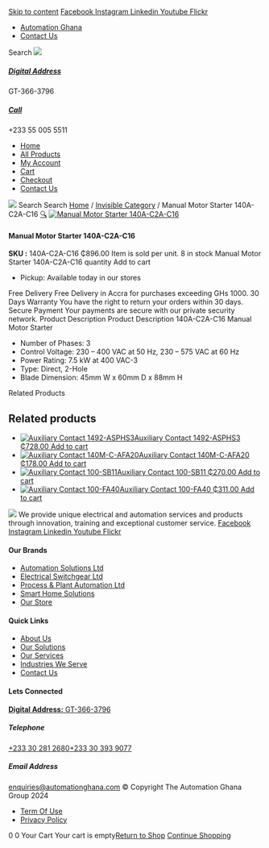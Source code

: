 [Skip to content](https://store.automationghana.com/product/manual-motor-starter-140a-c2a-c16/#content)
[ Facebook ](https://www.facebook.com/automationgh/) [ Instagram ](https://www.instagram.com/automationgh/) [ Linkedin ](https://www.linkedin.com/company/the-automation-ghana-limited/) [ Youtube ](https://www.youtube.com/channel/UCurrRDUSm5oIW39VXjn1u0w) [ Flickr ](https://www.flickr.com/photos/181794037@N07/)
  * [ Automation Ghana ](https://automationghana.com)
  * [ Contact Us ](https://store.automationghana.com/contact/)


Search
[ ![](https://store.automationghana.com/wp-content/uploads/2024/04/Website-TAGG-Logo-BLUE.png) ](https://store.automationghana.com/)
[ ](https://maps.app.goo.gl/m4xeaagWCNbLk4jM6)
#####  [ Digital Address ](https://maps.app.goo.gl/m4xeaagWCNbLk4jM6)
GT-366-3796 
[ ](tel:+233550055511)
#####  [ Call ](tel:+233550055511)
+233 55 005 5511 
  * [Home](https://store.automationghana.com/)
  * [All Products](https://store.automationghana.com/shop/)
  * [My Account](https://store.automationghana.com/my-account/)
  * [Cart](https://store.automationghana.com/cart/)
  * [Checkout](https://store.automationghana.com/checkout/)
  * [Contact Us](https://store.automationghana.com/contact/)


[![](https://store.automationghana.com/wp-content/uploads/2024/04/AutomationGhana_logo_white.png)](https://store.automationghana.com)
Search
Search
[Home](https://store.automationghana.com) / [Invisible Category](https://store.automationghana.com/product-category/invisible-category/) / Manual Motor Starter 140A-C2A-C16
[🔍](https://store.automationghana.com/product/manual-motor-starter-140a-c2a-c16/)
[![Manual Motor Starter 140A-C2A-C16](https://store.automationghana.com/wp-content/uploads/2020/12/Manual-Motor-Starter-140A-600x600.jpg)](https://store.automationghana.com/wp-content/uploads/2020/12/Manual-Motor-Starter-140A.jpg)
####  Manual Motor Starter 140A-C2A-C16 
**SKU :** 140A-C2A-C16 
₵896.00
Item is sold per unit.
8 in stock
Manual Motor Starter 140A-C2A-C16 quantity
Add to cart
  * Pickup: Available today in our stores


Free Delivery 
Free Delivery in Accra for purchases exceeding GHs 1000. 
30 Days Warranty 
You have the right to return your orders within 30 days. 
Secure Payment 
Your payments are secure with our private security network. 
Product Description
Product Description
140A-C2A-C16 Manual Motor Starter 
  * Number of Phases: 3
  * Control Voltage: 230 – 400 VAC at 50 Hz, 230 – 575 VAC at 60 Hz
  * Power Rating: 7.5 kW at 400 VAC-3
  * Type: Direct, 2-Hole
  * Blade Dimension: 45mm W x 60mm D x 88mm H


Related Products 
## Related products
  * [![Auxiliary Contact 1492-ASPHS3](https://store.automationghana.com/wp-content/uploads/2020/12/1492-ASPHS3-300x300.jpg)Auxiliary Contact 1492-ASPHS3 ₵728.00 ](https://store.automationghana.com/product/auxiliary-contact-1492-asphs3/)
[Add to cart](https://store.automationghana.com/product/manual-motor-starter-140a-c2a-c16/?add-to-cart=2969)
  * [![Auxiliary Contact 140M-C-AFA20](https://store.automationghana.com/wp-content/uploads/2020/12/140M-C-AFA20-300x300.jpg)Auxiliary Contact 140M-C-AFA20 ₵178.00 ](https://store.automationghana.com/product/auxiliary-contact-140m-c-afa20/)
[Add to cart](https://store.automationghana.com/product/manual-motor-starter-140a-c2a-c16/?add-to-cart=2961)
  * [![Auxiliary Contact 100-SB11](https://store.automationghana.com/wp-content/uploads/2020/11/Allen-Bradley-100S-300x300.jpg)Auxiliary Contact 100-SB11 ₵270.00 ](https://store.automationghana.com/product/auxiliary-contact-100-sb11/)
[Add to cart](https://store.automationghana.com/product/manual-motor-starter-140a-c2a-c16/?add-to-cart=2954)
  * [![Auxiliary Contact 100-FA40](https://store.automationghana.com/wp-content/uploads/2020/11/100-FA40.jpg)Auxiliary Contact 100-FA40 ₵311.00 ](https://store.automationghana.com/product/auxiliary-contact-100-fa40-rockwell/)
[Add to cart](https://store.automationghana.com/product/manual-motor-starter-140a-c2a-c16/?add-to-cart=2939)


![](https://store.automationghana.com/wp-content/uploads/2024/04/AutomationGhana_logo_white.png)
We provide unique electrical and automation services and products through innovation, training and exceptional customer service.
[ Facebook ](https://www.facebook.com/automationgh/) [ Instagram ](https://www.instagram.com/automationgh/) [ Linkedin ](https://www.linkedin.com/company/the-automation-ghana-limited/) [ Youtube ](https://www.youtube.com/channel/UCurrRDUSm5oIW39VXjn1u0w) [ Flickr ](https://www.flickr.com/photos/181794037@N07/)
#### Our Brands
  * [ Automation Solutions Ltd ](https://store.automationghana.com/product/manual-motor-starter-140a-c2a-c16/)
  * [ Electrical Switchgear Ltd ](https://store.automationghana.com/product/manual-motor-starter-140a-c2a-c16/)
  * [ Process & Plant Automation Ltd ](https://store.automationghana.com/product/manual-motor-starter-140a-c2a-c16/)
  * [ Smart Home Solutions ](https://store.automationghana.com/product/manual-motor-starter-140a-c2a-c16/)
  * [ Our Store ](https://store.automationghana.com/product/manual-motor-starter-140a-c2a-c16/)


#### Quick Links
  * [ About Us ](https://store.automationghana.com/product/manual-motor-starter-140a-c2a-c16/)
  * [ Our Solutions ](https://store.automationghana.com/product/manual-motor-starter-140a-c2a-c16/)
  * [ Our Services ](https://store.automationghana.com/product/manual-motor-starter-140a-c2a-c16/)
  * [ Industries We Serve ](https://store.automationghana.com/product/manual-motor-starter-140a-c2a-c16/)
  * [ Contact Us ](https://store.automationghana.com/product/manual-motor-starter-140a-c2a-c16/)


#### Lets Connected
[**Digital Address:** GT-366-3796](https://maps.app.goo.gl/m4xeaagWCNbLk4jM6)
#####  Telephone 
[ +233 30 281 2680](tel:+233302812680)[+233 30 393 9077](https://store.automationghana.com/product/manual-motor-starter-140a-c2a-c16/+233303939077)
#####  Email Address 
enquiries@automationghana.com 
© Copyright The Automation Ghana Group 2024
  * [ Term Of Use ](https://store.automationghana.com/product/manual-motor-starter-140a-c2a-c16/)
  * [ Privacy Policy ](https://store.automationghana.com/product/manual-motor-starter-140a-c2a-c16/)


0
0
Your Cart
Your cart is empty[Return to Shop](https://store.automationghana.com/shop/)
[Continue Shopping](https://store.automationghana.com/product/manual-motor-starter-140a-c2a-c16/)
